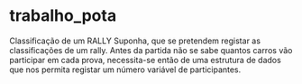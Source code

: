 # trabalho_pota
Classificação de um RALLY Suponha, que se pretendem registar as classificações de um rally. Antes da partida não se sabe quantos carros vão participar em cada prova, necessita-se então de uma estrutura de dados que nos permita registar um número variável de participantes.

